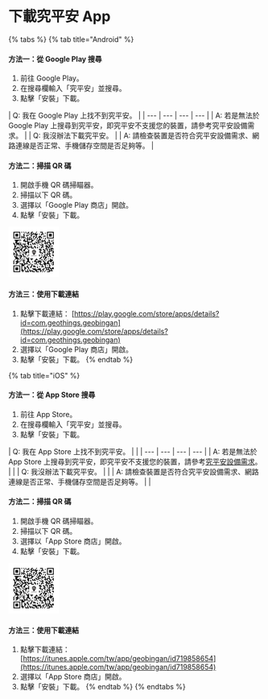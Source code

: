 # 下載究平安 App

{% tabs %}
{% tab title="Android" %}
#### 方法一：從 Google Play 搜尋

1. 前往 Google Play。
2. 在搜尋欄輸入「究平安」並搜尋。
3. 點擊「安裝」下載。

| Q: 我在 Google Play 上找不到究平安。 |
| --- | --- | --- | --- |
| A: 若是無法於 Google Play 上搜尋到究平安，即究平安不支援您的裝置，請參考究平安設備需求。 |
| Q: 我沒辦法下載究平安。 |
| A: 請檢查裝置是否符合究平安設備需求、網路連線是否正常、手機儲存空間是否足夠等。 |

#### 方法二：掃描 QR 碼

1. 開啟手機 QR 碼掃瞄器。
2. 掃描以下 QR 碼。
3. 選擇以「Google Play 商店」開啟。
4. 點擊「安裝」下載。

![&#x6383;&#x63CF;&#x4E0B;&#x8F09;&#x7A76;&#x5E73;&#x5B89;](../.gitbook/assets/geobingan_qr-copy.jpg)

#### 方法三：使用下載連結

1. 點擊下載連結： [https://play.google.com/store/apps/details?id=com.geothings.geobingan](https://play.google.com/store/apps/details?id=com.geothings.geobingan)
2. 選擇以「Google Play 商店」開啟。
3. 點擊「安裝」下載。
{% endtab %}

{% tab title="iOS" %}


#### 方法一：從 App Store 搜尋

1. 前往 App Store。
2. 在搜尋欄輸入「究平安」並搜尋。
3. 點擊「安裝」下載。

| Q: 我在 App Store 上找不到究平安。 |  |
| --- | --- | --- | --- |
| A: 若是無法於 App Store 上搜尋到究平安，即究平安不支援您的裝置，請參考[究平安設備需求](https://geothings.gitbook.io/geobingan-manual/~/edit/drafts/-LGdt-LZv4WmPBRD_GTZ/1/jiu-ping-an-xu-qiu)。 |  |
| Q: 我沒辦法下載究平安。 |  |
| A: 請檢查裝置是否符合究平安設備需求、網路連線是否正常、手機儲存空間是否足夠等。 |  |

#### 方法二：掃描 QR 碼

1. 開啟手機 QR 碼掃瞄器。
2. 掃描以下 QR 碼。
3. 選擇以「App Store 商店」開啟。
4. 點擊「安裝」下載。

![&#x6383;&#x63CF;&#x4E0B;&#x8F09;&#x7A76;&#x5E73;&#x5B89;](../.gitbook/assets/geobingan_qr-copy.jpg)

#### 方法三：使用下載連結

1. 點擊下載連結： [https://itunes.apple.com/tw/app/geobingan/id719858654](https://itunes.apple.com/tw/app/geobingan/id719858654)
2. 選擇以「App Store 商店」開啟。
3. 點擊「安裝」下載。
{% endtab %}
{% endtabs %}

